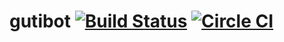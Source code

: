 # gutibot [![Build Status](https://travis-ci.org/awseward/gutibot.svg?branch=master)](https://travis-ci.org/awseward/gutibot) [![Circle CI](https://circleci.com/gh/awseward/gutibot.svg?style=svg)](https://circleci.com/gh/awseward/gutibot)
